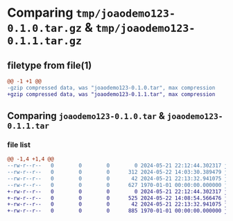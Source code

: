 # Comparing `tmp/joaodemo123-0.1.0.tar.gz` & `tmp/joaodemo123-0.1.1.tar.gz`

## filetype from file(1)

```diff
@@ -1 +1 @@
-gzip compressed data, was "joaodemo123-0.1.0.tar", max compression
+gzip compressed data, was "joaodemo123-0.1.1.tar", max compression
```

## Comparing `joaodemo123-0.1.0.tar` & `joaodemo123-0.1.1.tar`

### file list

```diff
@@ -1,4 +1,4 @@
--rw-r--r--   0        0        0        0 2024-05-21 22:12:44.302317 joaodemo123-0.1.0/README.md
--rw-r--r--   0        0        0      312 2024-05-22 14:03:30.389479 joaodemo123-0.1.0/pyproject.toml
--rw-r--r--   0        0        0       42 2024-05-21 22:13:32.941075 joaodemo123-0.1.0/src/demo123/__init__.py
--rw-r--r--   0        0        0      627 1970-01-01 00:00:00.000000 joaodemo123-0.1.0/PKG-INFO
+-rw-r--r--   0        0        0        0 2024-05-21 22:12:44.302317 joaodemo123-0.1.1/README.md
+-rw-r--r--   0        0        0      525 2024-05-22 14:08:54.566476 joaodemo123-0.1.1/pyproject.toml
+-rw-r--r--   0        0        0       42 2024-05-21 22:13:32.941075 joaodemo123-0.1.1/src/demo123/__init__.py
+-rw-r--r--   0        0        0      885 1970-01-01 00:00:00.000000 joaodemo123-0.1.1/PKG-INFO
```


